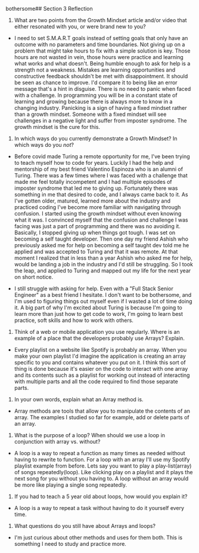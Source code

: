 bothersome## Section 3 Reflection

1. What are two points from the Growth Mindset article and/or video that either resonated with you, or were brand new to you?
- I need to set S.M.A.R.T goals instead of setting goals that only have an outcome with no parameters and time boundaries. Not giving up on a problem that might take hours to fix with a simple solution is key. Those hours are not wasted in vein, those hours were practice and learning what works and what doesn't. Being humble enough to ask for help is a strength not a weakness. Mistakes are learning opportunities and constructive feedback shouldn't be met with disappointment. It should be seen as chance to improve. I'd compare it to being like an error message that's a hint in disguise. There is no need to panic when faced with a challenge. In programming you will be in a constant state of learning and growing because there is always more to know in a changing industry. Panicking is a sign of having a fixed mindset rather than a growth mindset. Someone with a fixed mindset will see challenges in a negative light and suffer from imposter syndrome. The growth mindset is the cure for this.

1. In which ways do you currently demonstrate a Growth Mindset? In which ways do you _not_?
- Before covid made Turing a remote opportunity for me, I've been trying to teach myself how to code for years. Luckily I had the help and mentorship of my best friend Valentino Espinoza who is an alumni of Turing. There was a few times where I was faced with a challenge that made me feel totally incompetent and I had multiple episodes of imposter syndrome that led me to giving up. Fortunately there was something in me that desired to code, and I always came back to it. As I've gotten older, matured, learned more about the industry and practiced coding I've become more familiar with navigating through confusion. I started using the growth mindset without even knowing what it was. I convinced myself that the confusion and challenge I was facing was just a part of programming and there was no avoiding it. Basically, I stopped giving up when things got tough. I was set on becoming a self taught developer. Then one day my friend Ashish who previously asked me for help on becoming a self taught dev told me he applied and was accepted to Turing and that it was remote. At that moment I realized that in less than a year Ashish who asked me for help, would be landing a job in the industry and I'd still be struggling. So I took the leap, and applied to Turing and mapped out my life for the next year on short notice.

- I still struggle with asking for help. Even with a "Full Stack Senior Engineer" as a best friend I hesitate. I don't want to be bothersome, and I'm used to figuring things out myself even if I wasted a lot of time doing it. A big part of why I'm excited about Turing is because I'm going to learn more than just how to get code to work, I'm going to learn best practice, soft skills and how to work with others.  

1. Think of a web or mobile application you use regularly. Where is an example of a place that the developers probably use Arrays? Explain.
- Every playlist on a website like Spotify is probably an array. When you make your own playlist I'd imagine the application is creating an array specific to you and contains whatever you put on it. I think this sort of thing is done because it's easier on the code to interact with one array and its contents such as a playlist for working out instead of interacting with multiple parts and all the code required to find those separate parts.

1. In your own words, explain what an Array method is.
- Array methods are tools that allow you to manipulate the contents of an array. The examples I studied so far for example, add or delete parts of an array.

1. What is the purpose of a loop? When should we use a loop in conjunction with array vs. without?
- A loop is a way to repeat a function as many times as needed without having to rewrite to function. For a loop with an array I'll use my Spotify playlist example from before. Lets say you want to play a play-list(array) of songs repeatedly(loop). Like clicking play on a playlist and it plays the next song for you without you having to. A loop without an array would be more like playing a single song repeatedly.

1. If you had to teach a 5 year old about loops, how would you explain it?
- A loop is a way to repeat a task without having to do it yourself every time.

1. What questions do you still have about Arrays and loops?
- I'm just curious about other methods and uses for them both. This is something I need to study and practice more.
